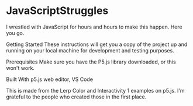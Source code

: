 # JavaScriptStruggles
I wrestled with JavaScript for hours and hours to make this happen. Here you go.

Getting Started
These instructions will get you a copy of the project up and running on your local machine for development and testing purposes.

Prerequisites
Make sure you have the P5.js library downloaded, or this won't work.

Built With
p5.js web editor, VS Code

This is made from the Lerp Color and Interactivity 1 examples on p5.js. I'm grateful to the people who created those in the first place.
